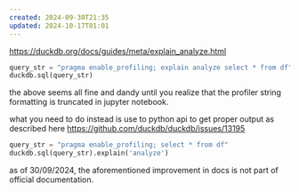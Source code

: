 ```yaml
---
created: 2024-09-30T21:35
updated: 2024-10-17T01:01
---
```


https://duckdb.org/docs/guides/meta/explain_analyze.html


```python
query_str = "pragma enable_profiling; explain analyze select * from df"
duckdb.sql(query_str)
```

the above seems all fine and dandy until you realize that the profiler string formatting is truncated in jupyter notebook.

what you need to do instead is use to python api to get proper output as described here
https://github.com/duckdb/duckdb/issues/13195

```python
query_str = "pragma enable_profiling; select * from df"
duckdb.sql(query_str).explain('analyze')
```

as of 30/09/2024, the aforementioned improvement in docs is not part of official documentation.
